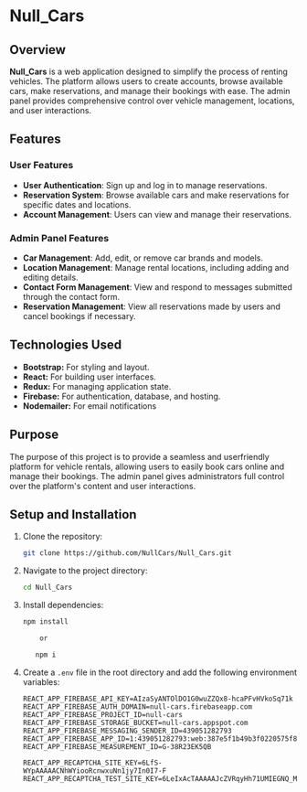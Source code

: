 # Null_Cars
## Overview

**Null_Cars** is a web application designed to simplify the process of renting vehicles.
 The platform allows users to create accounts, browse available cars, make reservations, and manage their bookings with ease.
 The admin panel provides comprehensive control over vehicle management, locations, and user interactions.


## Features

### User Features
- **User Authentication**: Sign up and log in to manage reservations.
- **Reservation System**: Browse available cars and make reservations for specific dates and locations.
- **Account Management**: Users can view and manage their reservations.

### Admin Panel Features
- **Car Management**: Add, edit, or remove car brands and models.
- **Location Management**: Manage rental locations, including adding and editing details.
- **Contact Form Management**: View and respond to messages submitted through the contact form.
- **Reservation Management**: View all reservations made by users and cancel bookings if necessary.

## Technologies Used
- **Bootstrap:** For styling and layout.
- **React:** For building user interfaces.
- **Redux:** For managing application state.
- **Firebase:** For authentication, database, and hosting.
- **Nodemailer:** For email notifications

## Purpose

The purpose of this project is to provide a seamless and userfriendly platform for vehicle rentals, allowing users to easily
book cars online and manage their bookings. The admin panel
gives administrators full control over the platform's content and
user interactions.



## Setup and Installation

1. Clone the repository:
    ```bash
    git clone https://github.com/NullCars/Null_Cars.git
    ```
2. Navigate to the project directory:
    ```bash
    cd Null_Cars
    ```
3. Install dependencies:
    ```bash
    npm install 
   
        or
   
       npm i 
    ```
4. Create a `.env` file in the root directory and add the following environment variables:
    ```plaintext
    REACT_APP_FIREBASE_API_KEY=AIzaSyANTOlDO1G0wuZZQx8-hcaPFvHVkoSq71k
    REACT_APP_FIREBASE_AUTH_DOMAIN=null-cars.firebaseapp.com
    REACT_APP_FIREBASE_PROJECT_ID=null-cars
    REACT_APP_FIREBASE_STORAGE_BUCKET=null-cars.appspot.com
    REACT_APP_FIREBASE_MESSAGING_SENDER_ID=439051282793
    REACT_APP_FIREBASE_APP_ID=1:439051282793:web:387e5f1b49b3f0220575f8
    REACT_APP_FIREBASE_MEASUREMENT_ID=G-38R23EK5QB
    
    REACT_APP_RECAPTCHA_SITE_KEY=6LfS-WYpAAAAACNhWYiooRcnwxuNn1jy7In0I7-F
    REACT_APP_RECAPTCHA_TEST_SITE_KEY=6LeIxAcTAAAAAJcZVRqyHh71UMIEGNQ_MXjiZKhI
    ```








